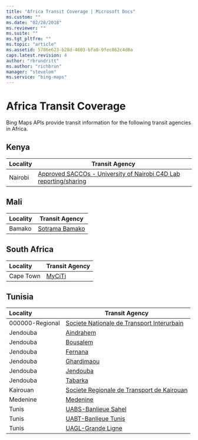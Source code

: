 ```yaml
---
title: "Africa Transit Coverage | Microsoft Docs"
ms.custom: ""
ms.date: "02/28/2018"
ms.reviewer: ""
ms.suite: ""
ms.tgt_pltfrm: ""
ms.topic: "article"
ms.assetid: 5786e623-b28d-4603-bfa8-9fec862c4d8a
caps.latest.revision: 4
author: "rbrundritt"
ms.author: "richbrun"
manager: "stevelom"
ms.service: "bing-maps"
---
```

# Africa Transit Coverage

Bing Maps APIs provide transit information for the following transit agencies in Africa.  

## Kenya
|Locality|Transit Agency|
|:--------------------|--------------|
|Nairobi|[Approved SACCOs - University of Nairobi C4D Lab reporting/sharing](https://www.digitalmatatus.com) 

## Mali
|Locality|Transit Agency|
|:--------------------|--------------|
|Bamako|[Sotrama Bamako](https://billetexpress.ml) 

## South Africa
|Locality|Transit Agency|
|:--------------------|--------------|
|Cape Town|[MyCiTi](https://myciti.org.za) 

## Tunisia
|Locality|Transit Agency|
|:--------------------|--------------|
|000000-Regional|[Societe Nationale de Transport Interurbain](https://sntri.com.tn/) 
|Jendouba|[Aindrahem](https://srtj.com.tn/Fr/) 
|Jendouba|[Bousalem](https://srtj.com.tn/Fr/) 
|Jendouba|[Fernana](https://srtj.com.tn/Fr/) 
|Jendouba|[Ghardimaou](https://srtj.com.tn/Fr/) 
|Jendouba|[Jendouba](https://srtj.com.tn/Fr/) 
|Jendouba|[Tabarka](https://srtj.com.tn/Fr/) 
|Kairouan|[Societe Regionale de Transport de Kairouan](https://www.soretrak.com.tn) 
|Medenine|[Medenine](https://srtm.tn/) 
|Tunis|[UABS-Banlieue Sahel](https://www.sncft.com.tn) 
|Tunis|[UABT-Banlieue Tunis](https://www.sncft.com.tn) 
|Tunis|[UAGL-Grande Ligne](https://www.sncft.com.tn) 





